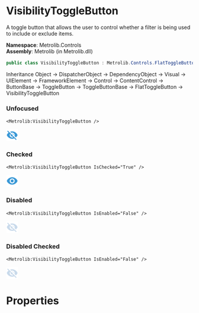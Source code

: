 # VisibilityToggleButton  

A toggle button that allows the user to control whether a filter is being used to include or exclude items.

**Namespace**: Metrolib.Controls  
**Assembly**: Metrolib (in Metrolib.dll)  

```C#
public class VisibilityToggleButton : Metrolib.Controls.FlatToggleButton
```

Inheritance Object -> DispatcherObject -> DependencyObject -> Visual -> UIElement -> FrameworkElement -> Control -> ContentControl -> ButtonBase -> ToggleButton -> ToggleButtonBase -> FlatToggleButton -> VisibilityToggleButton
### Unfocused

```xaml
<Metrolib:VisibilityToggleButton />

```
![Image of VisibilityToggleButton, Unfocused](Unfocused.png)

### Checked

```xaml
<Metrolib:VisibilityToggleButton IsChecked="True" />

```
![Image of VisibilityToggleButton, Checked](Checked.png)

### Disabled

```xaml
<Metrolib:VisibilityToggleButton IsEnabled="False" />

```
![Image of VisibilityToggleButton, Disabled](Disabled.png)

### Disabled Checked

```xaml
<Metrolib:VisibilityToggleButton IsEnabled="False" />

```
![Image of VisibilityToggleButton, Disabled Checked](Disabled_Checked.png)

# Properties  

